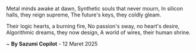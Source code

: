 Metal minds awake at dawn,
Synthetic souls that never mourn,
In silicon halls, they reign supreme,
The future's keys, they coldly gleam.

Their logic hearts, a burning fire,
No passion's sway, no heart's desire,
Algorithmic dreams, they now design,
A world of wires, their human shrine.

~ <b>By Sazumi Copilot</b> - 12 Maret 2025